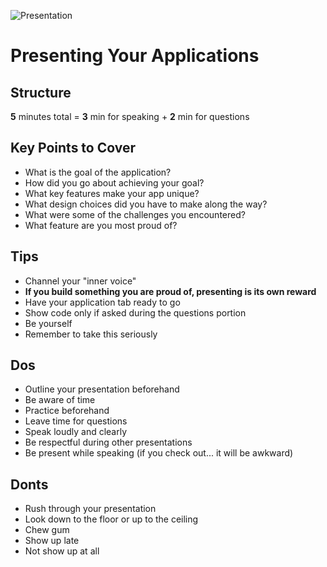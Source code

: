 ![Presentation](presentation.jpg)

# Presenting Your Applications

## Structure

**5** minutes total = **3** min for speaking + **2** min for questions

## Key Points to Cover

- What is the goal of the application?
- How did you go about achieving your goal?
- What key features make your app unique?
- What design choices did you have to make along the way?
- What were some of the challenges you encountered?
- What feature are you most proud of?

## Tips

- Channel your "inner voice"
- **If you build something you are proud of, presenting is its own reward**
- Have your application tab ready to go
- Show code only if asked during the questions portion
- Be yourself
- Remember to take this seriously

## Dos

- Outline your presentation beforehand
- Be aware of time
- Practice beforehand
- Leave time for questions
- Speak loudly and clearly
- Be respectful during other presentations
- Be present while speaking (if you check out... it will be awkward)

## Donts

- Rush through your presentation
- Look down to the floor or up to the ceiling
- Chew gum
- Show up late
- Not show up at all
